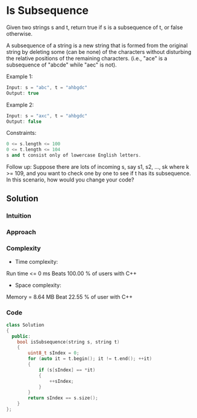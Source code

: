 # Is Subsequence

Given two strings s and t, return true if s is a subsequence of t, or false otherwise.

A subsequence of a string is a new string that is formed from the original string by deleting some (can be none) of the characters without disturbing the relative positions of the remaining characters. (i.e., "ace" is a subsequence of "abcde" while "aec" is not).

Example 1:

```C++
Input: s = "abc", t = "ahbgdc"
Output: true
```

Example 2:

```C++
Input: s = "axc", t = "ahbgdc"
Output: false
```

Constraints:

```C++
0 <= s.length <= 100
0 <= t.length <= 104
s and t consist only of lowercase English letters.
```

Follow up:
 Suppose there are lots of incoming s, say s1, s2, ..., sk where k >= 109, and you want to check one by one to see if t has its subsequence. In this scenario, how would you change your code?

## Solution

### Intuition
<!-- Describe your first thoughts on how to solve this problem. -->

### Approach
<!-- Describe your approach to solving the problem. -->

### Complexity

* Time complexity:
<!-- Add your time complexity here, e.g. $$O(n)$$ -->
Run time <= 0 ms Beats 100.00 % of users with C++

* Space complexity:
<!-- Add your space complexity here, e.g. $$O(n)$$ -->
Memory = 8.64 MB Beat 22.55 % of user with C++

### Code

```C++
class Solution
{
  public:
    bool isSubsequence(string s, string t)
    {
        uint8_t sIndex = 0;
        for (auto it = t.begin(); it != t.end(); ++it)
        {
            if (s[sIndex] == *it)
            {
                ++sIndex;
            }
        }
        return sIndex == s.size();
    }
};
```
